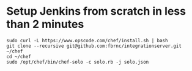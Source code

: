 Setup Jenkins from scratch in less than 2 minutes
=================================================

```Shell
sudo curl -L https://www.opscode.com/chef/install.sh | bash
git clone --recursive git@github.com:fbrnc/integrationserver.git ~/chef
cd ~/chef
sudo /opt/chef/bin/chef-solo -c solo.rb -j solo.json
```
